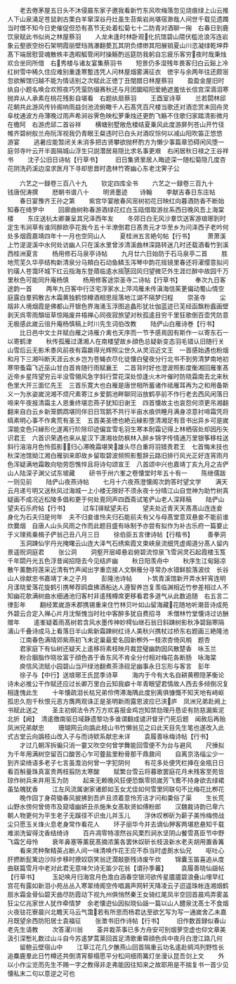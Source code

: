 <!-- { "loadSidebar": true } -->
　　老去倦茅屋五日头不沐侵晨东家子邀我看新竹东风吹梅落忽见烧痕绿上山云推人下山泉涌足苍鼠剥古栗白羊窜深谷丹灶虽生苔紫岩尚堪宿渺哉人间世千载见遗躅当时僧不知今日吏催促但恐有髙节无处着松菊七十二防青对酒聊一掬　右春日到鹿饮泉赋此书似尚之林屋蔡羽
　　人龙未逢时林卧观化抗馆碧山隈伏槛沧浪泻连岩象云壑嵌空纷石架明霞丽壁珰溅瀑翻甍瓦其阴负缥缈其阳展销夏山川恣凝绿乾坤莽髙下端居慰营魂散帙丰逸暇觚管闲时操觞酌巡筵防我躬自忘疲乐客穷夜时哉秉烛欢合坐同所借　右秀楼与诸友宴集蔡羽书
　　短景仍多湿残年畏客归白云谿上冷红树雪中稀久住应难别重逢寒蹔违凭人问林屋烟雾满征衣　徳宇与余两年往还颇宻忽欲解馆归越不能为情话别之次赋此正徳丁丑閠腊日林屋蔡羽
　　盈盈金屋旧时纨自小题名唤合欢照夜巧凭萤防缀赛秋还与月团圞昭阳爱絶遮羞怯长信宫深滴泪寒抛弃从人承素在桃花残影自堪看　右题纨扇蔡羽
　　王酉室诗草
　　兰若閟林邱花朝共此游风传铃阁响雨益剑池流俯瞰千人石髙凭百尺楼当歌还对酒恋赏未回舟灵阜枕通波方舟薄晚过雨声希涧谷霁色映松萝秉烛还更酌飞觞不住歌归家踏清影微月在檐阿　右游虎邱二首谷祥
　　横塘别墅敞危楼结夏乗风此度游屏列苍山开竹径帷齐碧树舣兰舟阮浑视我仍青眼王粲违时已白头对酒叹悰何以减山阳吹笛正悠悠　游宴
　　逃暑应能暂闭关未消多把古贤攀欲抛杯酌方为懒少事篇章恐碍闲风堕一庭邻寺叶云开半面隔城山浮生只説濳居易隠比求名事更艰　右闲居秋日禄之王谷祥书
　　沈子公旧日诗帖【行草书】
　　旧日集贤里居人晦迹深一随松菊隠几度杏花阴洗药溪边湿求医月下寻却思晋时逸林竹寄幽心东老沈霁子公

　　六艺之一録卷三百八十九
　　钦定四库全书
　　六艺之一録卷三百九十　　　钱唐倪涛撰
　　厯朝书谱八十
　　明贤墨迹　　诗翰
　　李献吉春日东庄帖
　　春日宴豫齐王孙之第
　　紫宫华宴敞春风宻树初花日映红向暮酒防香不断始知春在绮罗中
　　回廊曲树称春游酒绿花红白玉瓯借取游丝系西日晚风吾上海棠楼
　　东庄送杭太卿兼呈其兄泽西年友
　　冬郊日白无风沙羣饮送客游琅琊到时定生韦涧草有谁同醉欧亭花我今五十半潦倒君日髙贵元才华至乡为问泽西子老吟何处多烟霞嘉靖四年十一月也空同山人
　　夏桂洲五言絶句帖【行书】
　　萧萧溪上竹湜湜溪中水何处访幽人只在溪水里曾涉清溪曲林深路转迷几时还载酒看竹到溪西桂洲夏言
　　杨用修石马泉亭诗帖
　　九月廿六日始防于石马泉亭二首
　　胜地荒芜久华亭结构新清泉分马頬白石动鱼鳞玉泻琴中韵花摇镜里春还将濯缨意拟问钓璜人苍霭环城下红云指海东登薠临逺水摇感回风归望微茫外生涯烂醉中故园千万里秋色可能同升庵杨慎
　　杨用修客途崇圣寺二诗帖【行草书】
　　奉次九日客途韵一首
　　两年九日客中行泛宅浮家水上萍鸿雁未传滇海信茱茰偏动蜀山情空庭露白羣鸦散古木霜黄独鹤惊樽酒相思摇落地江湖不隔梦归程
　　崇圣寺
　　尘刼非人境烟霞是佛都山开银色界海涌玉浮图追蠡形犹壮伽蓝迹已芜经函飘粉蠧画壁剥天呉零雨頽垣草惊飚废井梧禅心同夜寂旅望对秋孤逺目穷千里狂歌倒百壶凭防意无极感此嵗云徂升庵杨慎稿上时川先生词伯改教
　　陆俨山白雁诗巻【行书】
　　比日邑中文士并赋白雁之诗雁介禽也天序而一节予感焉因有斯作一以寄东石一以寄鹤津
　　秋传孤雁过潇湘人在南楼望故乡顔色总疑新变态羽毛错认旧随行关山雪后云无影禾黍风前夜有霜嬴得光辉照尘世久从灵沼近文王　一首感始遇也粉烟和月下三湘呌断天涯云水乡岂为苍蝇衣尽化徒懐白璧夜分行北书不到劳清梦南地初寒带蚤霜飞近巫山甘白首肯随行雨赋襄王　二首背时好也澄波照影度衡湘回雁峯髙近帝乡星阵望穷云半没雪翎风急字斜行萱花深处惊逢火木叶催时防晓霜南去北来秋色里大开三面忆先王　三首乐寛大也白雁是唐世相所蓄诸作祗雁耳再为之和用备斯义一为氷姿嵗浣湘不烦尺素寄江乡爱鹅池畔聊同浴放鹤亭前不作行老去西风闲落日啼来午夜报清霜主人恩重终堪恋燕子犹知旧谢王　四首懐故主也哀怨何须更吊湘翻翻来自白云乡新笼鹦鹉堪同伴旧日驾鹅不共行半亩水痕供睡月满身凉意衬啼霜凭将缟素明心事不作禽荒有圣王　五首美圣徳也絶云縁影堕清湘足有音书出异乡可是嵗深能变色只縁形化遂离行阶除印迹偏宜雪毛羽生寒本耐霜记得上林栖宿处却因彤矢识君王　六首识荣遇也来从星汉下潇湘妆防枫林入醉乡锦字传情通万里银筝移柱送斜行溶溶月色怜孤影归心滞晚霜堪笑雄头尽白重将羽猎责君王　七首悔末技也秋深池馆拗江湘白雁驯来即故乡留取碧波频照影蹔辞云路旧排行风光正好连宵雨月色浑疑满地霜敢向劬劳怨憔悴且将诗句颂宣王　八首颂中兴也嘉靖丁亥九月之吉俨山人陆深子渊父试东坡藏
　　研书于卅六峯之卷懐堂时年五十有一
　　陈继儒跋一则见前
　　陆俨山夜燕诗帖
　　七月十六夜燕澄懐阁次韵答时望文学
　　满天云月递亏明又送秋风过海城一上小楼无限好不须永夜十分晴江山自觉神为助竹树真疑画不成况近松陵多倡和更于何处覔同声四酉斋试笔俨山老人深拜稿
　　陆俨山望夫石乐府帖【行书】
　　过车驿赋望夫石
　　望夫处近青天天髙髙山连连妾身化为石夫归是何年　夫不归妾谁怜夫归石能前夫有父与母髙堂意双悬妾不能前谁炊爨烟　自唐人山头风雨之作而此题目盛有咏制予亦尝有拟作为补古乐府一篇要止于义理焉乗楫子俨翁己丑八月三日
　　徐伯臣五言律诗帖【行楷书】
　　善拳洞
　　玉洞踈仙宇丹光掩曙云山连大泽气石绣紫霞文束峡泉流细凭虚阁道分髙人留内景遥贶洞庭君
　　张公洞
　　洞壑开层嶂悬岩俯碧流惊泉飞雪涧灵石起霞楼玉笈千年閟丹光五色浮昔闻招隠去今见结庐幽
　　秋日阳羡舟中
　　秋序生江甸谿凉散午薰艶将莲采近清有竹声闻出字重峦接人文聨雁分寻常办水错鲜脍落波纹　长谷山人徐献忠书嘉靖丁未之子月
　　彭隆池诗帖
　　卜筑青溪馆新开弄水轩宵连明月漾晓爱落花旋鹤引携琴荐鸥盘拂酒船达人遵智养岂复羡临渊相近竹参差相过人不知幽花欹满树曲水细通池归客村非逺残樽席更移看君多道气从此数追随　右五言二律彭年
　　翻经累嵗游禾郡携锡重来住竹林贝叶如山留海藏花随地听潮音诗成苑外碧云合定入禅心片月沈惭愧当时社中客醉多犹自费招寻　禾僧林竹堂懐诗过访酬赠年
　　逺峯疑着雨髙树若含风水墨传神妙樗仙继石翁日斜踈树影秋净碧谿寒隔浦山千叠诗成马上看落日半山紫新霜踈树红诗人美秋兴携杖过桥东右题画三絶隆池
　　江南春色满晴郊紫燕初飞未定巢最爱名园新栁外一枝浓杏倚风梢　题杏
　　君家庭下有仙树还疑天上逺移将素枝映月裁昆璧幽韵因风散楚香　咏玉兰
　　粉合胭脂作晓妆富于顔色吝于香东风不肯全分付相对梅花各断肠　咏海棠
　　庾信风流赋小园碧山当戸绿池翻煮茶涤砚足幽事永日忘形与客言　彭年
　　徐子与【中行】送琅琊王氏昆季诗草
　　海内于今有大名自耕黄穄隠茅衡论诗未必推公干作赋还应过长卿万里白云知我癖十年青眼望君情故人西去多倾倒况复相逢愧此生
　　十年懐疏泪长枯兄弟伶俜滞海隅此度别离俱慷慨不知天地有﨑岖孤忠久抱千秋恨元恶方膺两观诛正是圣明新雨露恩波应已浃庐　凤洲兄弟赴阙上书赋此送之
　　圣主初纲法令齐万方欢喜报金鸡岂知禁劾理丹恳讵有防慈漏紫泥北折【阙】　清逺徼南驱日域静遗黎功多谁谓翻成谴汧督牙门死后题　闻赦后再贻凤洲兄弟献忠
　　珊瑚网云向譌此枝山书竹懒翁见之曰此天目先生笔也遂改入此　式古堂云向譌枝山改入子与而诗欵系献忠未详
　　袁履善咏梅诗帖【行书】
　　才过几朝浑拆徧只消一霎又吹空何曾学舞能回雪便不为台与避风
　　尺捶拟为千年用满树空留百口酸苦心乍可虀盐里粉骨那干鼎鼐间
　　自离京洛缁尘少一到齐梁绮语多老子七言虽澹泊何曾一字犯阴何
　　有花多处便凭栏挿在金瓶日日看百斛量珠真富贵两枝翦防太寒酸
　　赋繁台雪云将暮歌罢庭花月未残客至苑皆琼作树兵来井用玉为防
　　起来无赖晚风狂便恐飘零损嵗芳飞鷰不持身欲去绿裙虽坠魄犹香
　　江左风流属谢家诸郎如玉女尤佳如何雪里同联句不比梅花比栁花
　　晚作园丁身荷锄春风披拂到吾庐且须着意怜芳洁才问和羮俗了渠
　　生长荒山野水傍何曾倚市及窥墙幽妍丑杀施朱女髙耿贤如傅粉郎
　　汉魏裁诗韵已卑六朝人物更何为平生老子无蹊径不识虫儿并玉儿
　　浮休叹栁斫为薪子美怜梅傍战尘只愿玉关烽火息老身常作看花人
　　环子丽华今并去谪仙狎客两堪悲悬知千载难湔洗留得沈香结绮诗
　　百卉凋零特凛然谷风栗烈涧氷坚阴山餐雪髙臣节中野飞霜乞母怜
　　衰年鼻塞等薰莸髙摘浓薰各罢休奴斫长枝汲新水老夫胡用置香篝
　　看来灵种聚精英占断人间一味清唤作花王应不忝当时虚厠水仙兄
　　呕吐心肝撚断髭篱边沙际步移时撩奴窃笑翁迂濶敲斵残诗废午炊
　　锦囊玉笛喜追从度曲联篇雪月中老对此君无意味欠诗无笛少花翁【谓孙季蕃】
　　袁履善晓仙謡帖【行草书】
　　玉妃唤月归海宫月色澹白涵春空银河欲传星靥靥碧浪叠山埋早红宫花有露如新泪小苑丛丛入寒翠绮阁空传唱漏声网轩天降凌云子迢遥珠帐连湘烟鹤扇氷霜金骨仙碧天曲尽防霞动下视九州俱悄然秦王女骑红尾凤半空回首晨鸡弄雾盖狂尘亿兆家世人犹作牵情梦　余老懐逰仙因拟晓仙謡一篇以山人醴泉沈髙士不食烟火夜驻花寮晨兴北瞻天马云气霭若有所思而杨君达至欲乞写为写一通嵗舍乙未嘉月既望余西防阳居士袁福征
　　张澂书旧作诗帖【行书】
　　旧作数首録似春山老先生请教
　　次答濯川翁
　　菳井栽茶事已多方舟安可别烟萝空虚也仰文章美汲引深慙礼数过山斗自今苏逺梦蒿莱回首足清歌重霄顔色呉中夜月白澄江路几何
　　留鲍云壁宿山中
　　江草江花几夕醮燕山回首隔重云功名逺赴鹓鸿列野性长追麋鹿羣此日竹樽还共倒清宵藜榻愿平分松间细雨篝灯坐漫认昆吾剑上文
　　外以小作尘览而先生不赐一字之教得非走弗能因往知来之故耶用是不揣复书一首少见懐私末二句以意逆之可也
